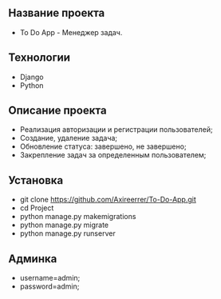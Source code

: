 ## Название проекта
- To Do App - Менеджер задач.
## Технологии
- Django
- Python
## Описание проекта
- Реализация авторизации и регистрации пользователей;
- Cоздание, удаление задача;
- Обновление статуса: завершено, не завершено;
- Закрепление задач за определенным пользователем;
## Установка
- git clone https://github.com/Axireerrer/To-Do-App.git
- сd Project
- python manage.py makemigrations
- python manage.py migrate
- python manage.py runserver
## Админка
- username=admin;
- password=admin;
  
